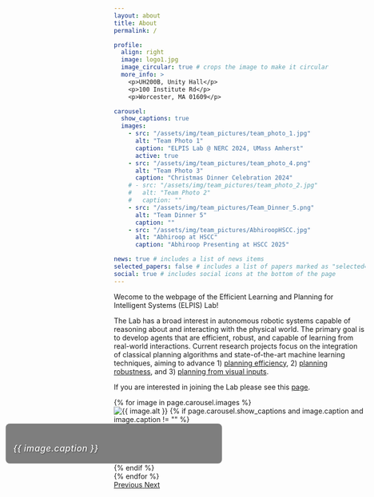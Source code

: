 ```yaml
---
layout: about
title: About 
permalink: /

profile:
  align: right 
  image: logo1.jpg
  image_circular: true # crops the image to make it circular
  more_info: >
    <p>UH200B, Unity Hall</p>
    <p>100 Institute Rd</p>
    <p>Worcester, MA 01609</p>

carousel:
  show_captions: true  
  images:
    - src: "/assets/img/team_pictures/team_photo_1.jpg"
      alt: "Team Photo 1"
      caption: "ELPIS Lab @ NERC 2024, UMass Amherst"
      active: true
    - src: "/assets/img/team_pictures/team_photo_4.png"
      alt: "Team Photo 3"
      caption: "Christmas Dinner Celebration 2024"
    # - src: "/assets/img/team_pictures/team_photo_2.jpg"
    #   alt: "Team Photo 2"
    #   caption: ""
    - src: "/assets/img/team_pictures/Team_Dinner_5.png"
      alt: "Team Dinner 5"
      caption: ""
    - src: "/assets/img/team_pictures/AbhiroopHSCC.jpg"
      alt: "Abhiroop at HSCC"
      caption: "Abhiroop Presenting at HSCC 2025"

news: true # includes a list of news items
selected_papers: false # includes a list of papers marked as "selected={true}"
social: true # includes social icons at the bottom of the page
---
```


Wecome to the webpage of the Efficient Learning and Planning for Intelligent Systems (ELPIS) Lab! 

The Lab has a broad interest in autonomous robotic systems capable of reasoning about and interacting with the physical world. The primary goal is to develop agents that are efficient, robust, and capable of learning from real-world interactions. Current research projects focus on the integration of classical planning algorithms and state-of-the-art machine learning techniques, aiming to advance 1) [planning efficiency](/projects/efficiency), 2) [planning robustness](/projects/uncertainty), and 3) [planning from visual inputs](/projects/visual). 

If you are interested in joining the Lab please see this [page](/join). 

<!-- ## Lab Team Photos -->

<div class="container mt-5">
  <div id="carouselExampleControls" class="carousel slide" data-ride="carousel">
    <div class="carousel-inner">
      {% for image in page.carousel.images %}
      <div class="carousel-item {% if image.active %}active{% endif %}">
        <img src="{{ image.src }}" class="d-block w-100" alt="{{ image.alt }}">
        {% if page.carousel.show_captions and image.caption and image.caption != "" %}
        <div class="carousel-caption d-none d-md-block">
          <h5>{{ image.caption }}</h5>
        </div>
        {% endif %}
      </div>
      {% endfor %}
    </div>
    <a class="carousel-control-prev" href="#carouselExampleControls" role="button" data-slide="prev">
      <span class="carousel-control-prev-icon" aria-hidden="true"></span>
      <span class="sr-only">Previous</span>
    </a>
    <a class="carousel-control-next" href="#carouselExampleControls" role="button" data-slide="next">
      <span class="carousel-control-next-icon" aria-hidden="true"></span>
      <span class="sr-only">Next</span>
    </a>
  </div>
</div>

<style>
.carousel {
    max-width: 800px;
    margin: 0 auto;
}
.carousel-item img {
    max-height: 400px;
    object-fit: cover;
    filter: contrast(1.02);
    image-rendering: -webkit-optimize-contrast;
    image-rendering: crisp-edges;
    backface-visibility: hidden;
    transform: translateZ(0);
    -webkit-font-smoothing: subpixel-antialiased;
}
.carousel-caption {
    background: rgba(0, 0, 0, 0.5);
    padding: 15px;
    border-radius: 8px;
    color: rgba(255, 255, 255, 0.9) !important;
    text-shadow: 1px 1px 2px rgba(0,0,0,0.5); 
    bottom: 20px !important;
    left: 50%;
    transform: translateX(-50%);
    width: 80%;
    max-width: 600px;
}
.carousel-caption h5 {
    color: rgba(255, 255, 255, 0.95) !important;
    font-weight: 500;
    font-size: 1.1rem;
    margin-bottom: 5px;
    letter-spacing: 0.5px;
}
.carousel-caption p {
    color: rgba(255, 255, 255, 0.85) !important;
    margin-bottom: 0;
    font-size: 0.9rem;
}
</style>

<script>
$(document).ready(function(){
    $('.carousel').carousel({
        interval: 3000
    });
});
</script>
